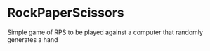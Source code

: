 # RockPaperScissors

Simple game of RPS to be played against a computer that randomly generates a hand